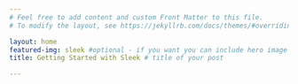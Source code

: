 ```yaml
---
# Feel free to add content and custom Front Matter to this file.
# To modify the layout, see https://jekyllrb.com/docs/themes/#overriding-theme-defaults

layout: home
featured-img: sleek #optional - if you want you can include hero image
title: Getting Started with Sleek # title of your post

---
```


<script type="text/javascript" src="//counter.websiteout.net/js/22/0/0/0"></script>
<!-- <script src="https://ajax.googleapis.com/ajax/libs/jquery/3.3.1/jquery.min.js"></script> -->

<script type="text/javascript">
</script>
